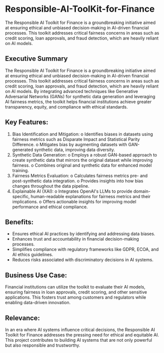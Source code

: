 # Responsible-AI-ToolKit-for-Finance

The Responsible AI Toolkit for Finance is a groundbreaking initiative aimed at ensuring ethical and unbiased decision-making in AI-driven financial processes. This toolkit addresses critical fairness concerns in areas such as credit scoring, loan approvals, and fraud detection, which are heavily reliant on AI models.

## Executive Summary
The Responsible AI Toolkit for Finance is a groundbreaking initiative aimed at ensuring ethical and unbiased decision-making in AI-driven financial processes. This toolkit addresses critical fairness concerns in areas such as credit scoring, loan approvals, and fraud detection, which are heavily reliant on AI models. By integrating advanced techniques like Generative Adversarial Networks (GANs) for synthetic data generation and leveraging AI fairness metrics, the toolkit helps financial institutions achieve greater transparency, equity, and compliance with ethical standards.

## Key Features:
1. Bias Identification and Mitigation: o Identifies biases in datasets using fairness metrics such as Disparate Impact and Statistical Parity Difference. o Mitigates bias by augmenting datasets with GAN-generated synthetic data, improving data diversity.
2. Synthetic Data Generation: o Employs a robust GAN-based approach to create synthetic data that mirrors the original dataset while improving fairness. o Combines original and synthetic data for enhanced model training.
3. Fairness Metrics Evaluation: o Calculates fairness metrics pre- and post-synthetic data integration. o Provides insights into how bias changes throughout the data pipeline.
4. Explainable AI (XAI): o Integrates OpenAI's LLMs to provide domain-specific, human-readable explanations for fairness metrics and their implications. o Offers actionable insights for improving model performance and ethical compliance.


## Benefits:
- Ensures ethical AI practices by identifying and addressing data biases.
- Enhances trust and accountability in financial decision-making processes.
- Simplifies compliance with regulatory frameworks like GDPR, ECOA, and AI ethics guidelines.
- Reduces risks associated with discriminatory decisions in AI systems.

## Business Use Case:
Financial institutions can utilize the toolkit to evaluate their AI models, ensuring fairness in loan approvals, credit scoring, and other sensitive applications. This fosters trust among customers and regulators while enabling data-driven innovation.

## Relevance:
In an era where AI systems influence critical decisions, the Responsible AI Toolkit for Finance addresses the pressing need for ethical and equitable AI. This project contributes to building AI systems that are not only powerful but also responsible and trustworthy.

